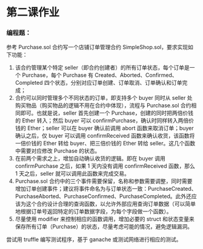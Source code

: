# 第二课作业

### 编程题：

参考 Purchase.sol 合约写一个店铺订单管理合约 SimpleShop.sol，要求实现如下功能：

1. 该合约管理某个特定 seller（即合约创建者）的所有订单状态，每个订单是一个 Purchase，每个 Purchase 有 Created、Aborted、Confirmed、Completed 四个状态，分别对应订单创建、订单取消、订单确认和订单完成；
2. 合约可以同时管理多个不同状态的订单，即支持多个 buyer 同时从 seller 处购买物品（购买物品的逻辑不用在合约中体现），流程与 Purchase.sol 合约相同即可。也就是说，seller 首先创建一个 Purchase，创建的同时把两倍价钱的 Ether 转入；然后 buyer 可以 confirmPurchase，确认时同样转入两倍价钱的 Ether；seller 可以在 buyer 确认前调用 abort 函数来取消订单；buyer 确认之后，仅 buyer 可以调用 confirmReceived 函数来确认收货，该函数将一倍价钱的 Ether 转给 buyer、把三倍价钱的 Ether 转给 seller。这几个函数中需要对应修改 Purchase 的状态。
3. 在前两个需求之上，增加自动确认收货的逻辑。即在 buyer 调用 confirmPurchase 之后，如果 1 天内没有调用 confirmReceived 函数，那么 1 天之后，seller 就可以调用此函数来完成交易。
4. Purchase.sol 合约中的三个事件需要保留，名称和参数需要调整，同时需要增加订单创建事件；建议将事件命名为与订单状态一致：PurchaseCreated、PurchaseAborted、PurchaseConfirmed、PurchaseCompleted。此外还应该为这个合约设计合理的查询函数，以允许外部应用查询订单数据（可以简单地根据订单号返回特定的订单数据字段，为每个字段做一个函数）。
5. 尽量使用 modifier 来控制相应的函数调用，增加必要的 struct 和状态变量来保存所有订单（Purchase）的状态，尽量考虑可能的情况，避免逻辑漏洞。

尝试用 truffle 编写测试程序，基于 ganache 或测试网络进行相应的测试。
